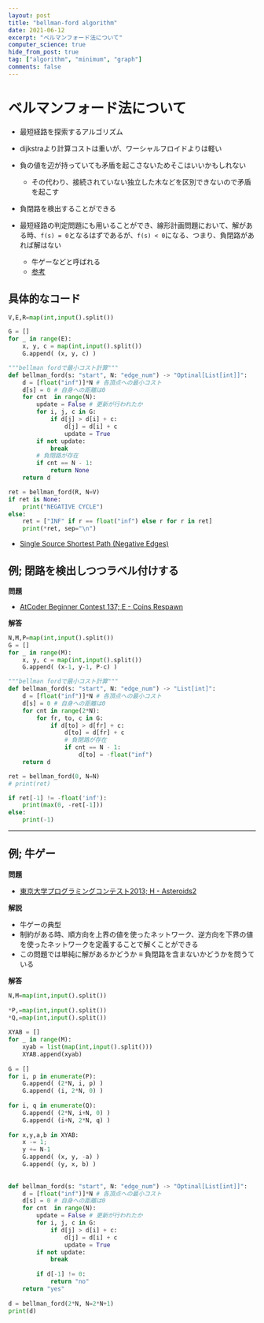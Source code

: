 ```yaml
---
layout: post
title: "bellman-ford algorithm"
date: 2021-06-12
excerpt: "ベルマンフォード法について"
computer_science: true
hide_from_post: true
tag: ["algorithm", "minimum", "graph"]
comments: false
---
```


# ベルマンフォード法について
 - 最短経路を探索するアルゴリズム
 - dijkstraより計算コストは重いが、ワーシャルフロイドよりは軽い
 - 負の値を辺が持っていても矛盾を起こさないためそこはいいかもしれない
   - その代わり、接続されていない独立した木などを区別できないので矛盾を起こす
 - 負閉路を検出することができる

 - 最短経路の判定問題にも用いることができ、線形計画問題において、解がある時、`f(s) = 0`となるはずであるが、`f(s) < 0`になる、つまり、負閉路があれば解はない
   - 牛ゲーなどと呼ばれる
   - [参考](https://ei1333.github.io/luzhiled/snippets/memo/ushi-game.html)

## 具体的なコード

```python
V,E,R=map(int,input().split())

G = []
for _ in range(E):
    x, y, c = map(int,input().split())
    G.append( (x, y, c) )

"""bellman fordで最小コスト計算"""
def bellman_ford(s: "start", N: "edge_num") -> "Optinal[List[int]]":
    d = [float("inf")]*N # 各頂点への最小コスト
    d[s] = 0 # 自身への距離は0
    for cnt  in range(N):
        update = False # 更新が行われたか
        for i, j, c in G:
            if d[j] > d[i] + c:
                d[j] = d[i] + c
                update = True
        if not update:
            break
        # 負閉路が存在
        if cnt == N - 1:
            return None
    return d

ret = bellman_ford(R, N=V)
if ret is None:
    print("NEGATIVE CYCLE")
else:
    ret = ["INF" if r == float("inf") else r for r in ret]
    print(*ret, sep="\n")
```
 - [Single Source Shortest Path (Negative Edges)](https://judge.u-aizu.ac.jp/onlinejudge/description.jsp?id=GRL_1_B&lang=ja)

## 例; 閉路を検出しつつラベル付けする

**問題**  
 - [AtCoder Beginner Contest 137; E - Coins Respawn](https://atcoder.jp/contests/abc137/tasks/abc137_e)

**解答**  

```python
N,M,P=map(int,input().split())
G = []
for _ in range(M):
    x, y, c = map(int,input().split())
    G.append( (x-1, y-1, P-c) )

"""bellman fordで最小コスト計算"""
def bellman_ford(s: "start", N: "edge_num") -> "List[int]":
    d = [float("inf")]*N # 各頂点への最小コスト
    d[s] = 0 # 自身への距離は0
    for cnt in range(2*N):
        for fr, to, c in G:
            if d[to] > d[fr] + c:
                d[to] = d[fr] + c
                # 負閉路が存在
                if cnt == N - 1:
                    d[to] = -float("inf")
    return d

ret = bellman_ford(0, N=N)
# print(ret)

if ret[-1] != -float('inf'):
    print(max(0, -ret[-1]))
else:
    print(-1)
```

--- 

## 例; 牛ゲー

**問題**  
 - [東京大学プログラミングコンテスト2013; H - Asteroids2](https://atcoder.jp/contests/utpc2013/tasks/utpc2013_08)

**解説**  
 - 牛ゲーの典型
 - 制約がある時、順方向を上界の値を使ったネットワーク、逆方向を下界の値を使ったネットワークを定義することで解くことができる
 - この問題では単純に解があるかどうか ≡ 負閉路を含まないかどうかを問うている

**解答**  

```python
N,M=map(int,input().split())
 
*P,=map(int,input().split())
*Q,=map(int,input().split())
 
XYAB = []
for _ in range(M):
    xyab = list(map(int,input().split()))
    XYAB.append(xyab)
 
G = []
for i, p in enumerate(P):
    G.append( (2*N, i, p) )
    G.append( (i, 2*N, 0) )
 
for i, q in enumerate(Q):
    G.append( (2*N, i+N, 0) )
    G.append( (i+N, 2*N, q) )
 
for x,y,a,b in XYAB:
    x -= 1;
    y += N-1
    G.append( (x, y, -a) )
    G.append( (y, x, b) )
 
 
def bellman_ford(s: "start", N: "edge_num") -> "Optinal[List[int]]":
    d = [float("inf")]*N # 各頂点への最小コスト
    d[s] = 0 # 自身への距離は0
    for cnt  in range(N):
        update = False # 更新が行われたか
        for i, j, c in G:
            if d[j] > d[i] + c:
                d[j] = d[i] + c
                update = True
        if not update:
            break
 
        if d[-1] != 0:
            return "no"
    return "yes"
 
d = bellman_ford(2*N, N=2*N+1)
print(d)
```

